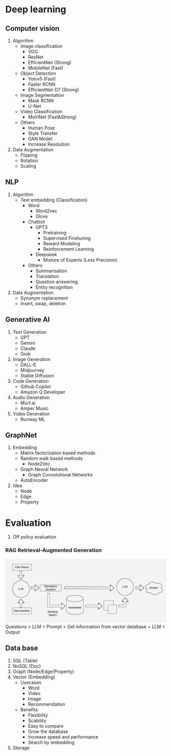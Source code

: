 # Deep learning

## Computer vision
1. Algorithm
   - Image classification
     - VGG
     - ResNet
     - EfficientNet (Strong)
     - MobileNet (Fast)
   - Object Detection
     - Yolov5 (Fast)
     - Faster RCNN
     - EfficientNet-D7 (Strong)
   - Image Segmentation
     - Mask RCNN
     - U-Net
   - Video Classification
     - MoViNet (Fast&Strong)
   - Others
     - Human Pose
     - Style Transfer
     - GAN Model
     - Increase Resolution
2. Data Augmentation
   - Flipping
   - Rotation
   - Scaling

## NLP
1. Algorithm
   - Text embedding (Classification)
     - Word
       - Word2vec
       - Glove
     - Chatbot
       - GPT3
         - Pretraining
         - Supervised Finetuning
         - Reward Modeling
         - Reinforcement Learning
       - Deepseek
         - Mixture of Experts (Less Precision)
     - Others
       - Summarisation
       - Translation
       - Question answering
       - Entity recognition
2. Data Augmentation
   - Synonym replacement
   - Insert, swap, deletion

## Generative AI
1. Text Generation
   - GPT
   - Gemini
   - Claude
   - Grok
2. Image Generation
   - DALL-E 
   - Midjourney
   - Stable Diffusion
3. Code Generation
   - Github Copilot
   - Amazon Q Developer
4. Audio Generation
   - Murf.ai
   - Amper Music
5. Video Generation
   - Runway ML

## GraphNet
1. Embedding
   - Matrix factorization based methods
   - Random walk based methods
     - Node2Vec
   - Graph Neural Network
     - Graph Convolutional Networks
   - AutoEncoder
2. Idea
   - Node
   - Edge
   - Property

# Evaluation
1. Off policy evaluation

### RAG Retrieval-Augmented Generation
![RAG](../image/retrieval_augmented_generation.jpg)
Questions > LLM > Prompt > Get information from vector database > LLM > Output

## Data base
1. SQL (Table)
2. NoSQL (Doc)
3. Graph (Node/Edge/Property)
4. Vector (Embedding)
   - Usecases
     - Word
     - Video
     - Image
     - Recommendation
   - Benefits
     - Flexibility
     - Scability
     - Easy to compare
     - Grow the database
     - Increase speed and performance
     - Search by embedding
5. Storage